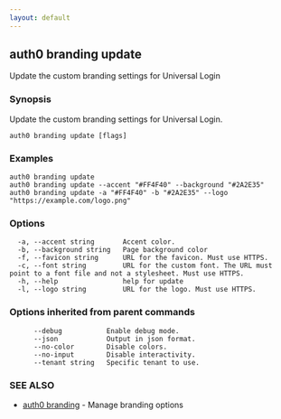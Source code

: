 ```yaml
---
layout: default
---
```

## auth0 branding update

Update the custom branding settings for Universal Login

### Synopsis

Update the custom branding settings for Universal Login.

```
auth0 branding update [flags]
```

### Examples

```
auth0 branding update
auth0 branding update --accent "#FF4F40" --background "#2A2E35" 
auth0 branding update -a "#FF4F40" -b "#2A2E35" --logo "https://example.com/logo.png"
```

### Options

```
  -a, --accent string       Accent color.
  -b, --background string   Page background color
  -f, --favicon string      URL for the favicon. Must use HTTPS.
  -c, --font string         URL for the custom font. The URL must point to a font file and not a stylesheet. Must use HTTPS.
  -h, --help                help for update
  -l, --logo string         URL for the logo. Must use HTTPS.
```

### Options inherited from parent commands

```
      --debug           Enable debug mode.
      --json            Output in json format.
      --no-color        Disable colors.
      --no-input        Disable interactivity.
      --tenant string   Specific tenant to use.
```

### SEE ALSO

* [auth0 branding](auth0_branding.md)	 - Manage branding options

